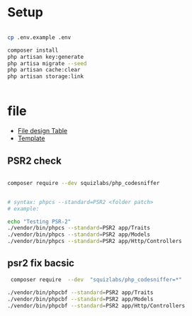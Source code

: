 # Setup 
```bash

cp .env.example .env

composer install
php artisan key:generate
php artisa migrate --seed
php artisan cache:clear
php artisan storage:link



```

# file 

- [File design Table](https://drive.google.com/file/d/1f7VBNM6SbSI7PnnvsjTcGCAmN41N_us5/view?usp=sharing)
- [Template](https://drive.google.com/drive/folders/10yQqtDZ0WGzTkzNuqdvjZCW01A_GVbT4?usp=sharing)


## PSR2 check 

```bash 

composer require --dev squizlabs/php_codesniffer


# syntax: phpcs --standard=PSR2 <folder patch>
# example:

echo "Testing PSR-2"
./vendor/bin/phpcs --standard=PSR2 app/Traits
./vendor/bin/phpcs --standard=PSR2 app/Models
./vendor/bin/phpcs --standard=PSR2 app/Http/Controllers
```
## psr2 fix bacsic

```bash 
 composer require  --dev  "squizlabs/php_codesniffer=*"  

./vendor/bin/phpcbf --standard=PSR2 app/Traits
./vendor/bin/phpcbf --standard=PSR2 app/Models
./vendor/bin/phpcbf --standard=PSR2 app/Http/Controllers

```
